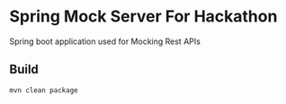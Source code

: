 # Spring Mock Server For Hackathon
Spring boot application used for Mocking Rest APIs

## Build
```shell
mvn clean package
```
